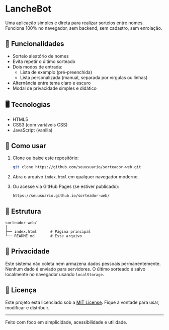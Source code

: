 
# LancheBot

Uma aplicação simples e direta para realizar sorteios entre nomes. Funciona 100% no navegador, sem backend, sem cadastro, sem enrolação.

## 🔧 Funcionalidades

- Sorteio aleatório de nomes
- Evita repetir o último sorteado
- Dois modos de entrada:
  - Lista de exemplo (pré-preenchida)
  - Lista personalizada (manual, separada por vírgulas ou linhas)
- Alternância entre tema claro e escuro
- Modal de privacidade simples e didático

## 🖥️ Tecnologias

- HTML5
- CSS3 (com variáveis CSS)
- JavaScript (vanilla)

## 🚀 Como usar

1. Clone ou baixe este repositório:
   ```bash
   git clone https://github.com/seuusuario/sorteador-web.git
   ```

2. Abra o arquivo `index.html` em qualquer navegador moderno.

3. Ou acesse via GitHub Pages (se estiver publicado):
   ```
   https://seuusuario.github.io/sorteador-web/
   ```

## 📁 Estrutura

```
sorteador-web/
│
├── index.html      # Página principal
└── README.md       # Este arquivo
```

## 🔐 Privacidade

Este sistema não coleta nem armazena dados pessoais permanentemente. Nenhum dado é enviado para servidores. O último sorteado é salvo localmente no navegador usando `localStorage`.

## 📝 Licença

Este projeto está licenciado sob a [MIT License](LICENSE). Fique à vontade para usar, modificar e distribuir.

---

Feito com foco em simplicidade, acessibilidade e utilidade.
